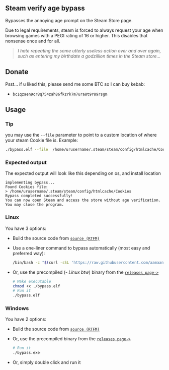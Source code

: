 ## Steam verify age bypass
Bypasses the annoying age prompt on the Steam Store page.

Due to legal requirements, steam is forced to always request your age when browsing games with a PEGI rating of 16 or higher. This disables that nonsense once and for all.

> *I hate repeating the same utterly useless action over and over again, such as entering my birthdate a godzillion times in the Steam store...*


## Donate
Psst... if u liked this, please send me some BTC so I can buy kebab: 
- `bc1qzaen9cr8q754zah86fkzrk7m7ura8t9r89rsgm`

## Usage


### Tip
you may use the `--file` parameter to point to a custom location of where your steam Cookie file is. Example:
```bash
./bypass.elf --file  /home/urusername/.steam/steam/config/htmlcache/Cookies
```

### Expected output
The expected output will look like this depending on os, and install location

```
implementing bypass...
Found Cookies file:
> /home/urusername/.steam/steam/config/htmlcache/Cookies
Bypass completed successfully!
You can now open Steam and access the store without age verification.
You may close the program.
```


### Linux

You have 3 options:

- Build the source code from [`source (RTFM)`](https://go.dev/doc/tutorial/compile-install)
- Use a one-liner command to bypass automatically (most easy and preferred way):
  
  ```bash
  /bin/bash -c "$(curl -sSL 'https://raw.githubusercontent.com/aamaanaa/steam-verify-age-bypass/refs/heads/main/bypass.sh')"
  ```
  
- Or, use the precompiled (*- Linux btw*) binary from the [`releases page->`](https://github.com/aamaanaa/steam-verify-age-bypass/releases/download/v1.1.0/bypass.elf)
  
  ```bash
  # Make executable
  chmod +x ./bypass.elf
  # Run it
  ./bypass.elf
  ```

### Windows

You have 2 options:

- Build the source code from [`source (RTFM)`](https://go.dev/doc/tutorial/compile-install)
- Or, use the precompiled binary from the [`releases page->`](https://github.com/aamaanaa/steam-verify-age-bypass/releases/download/v1.0.0/bypass.exe)
  
  ```bash
  # Run it
  ./bypass.exe
  ```
 - Or, simply double click and run it
